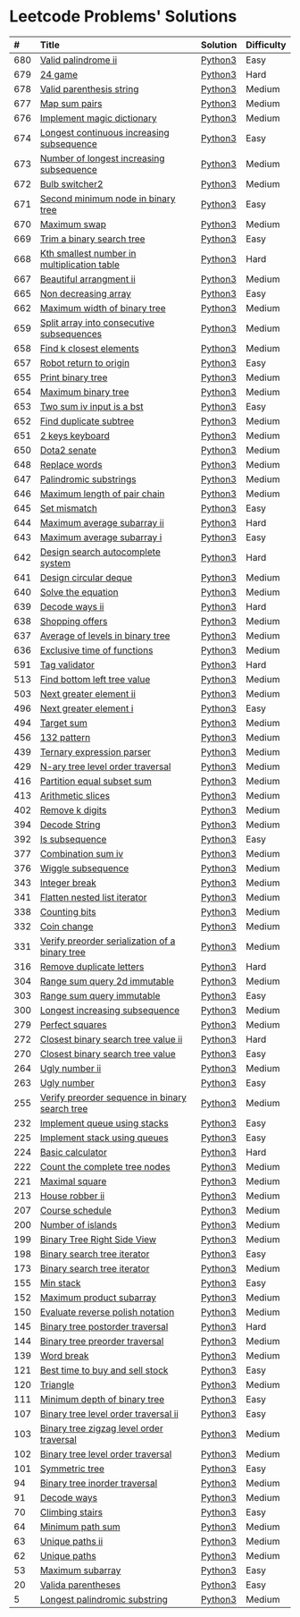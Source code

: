 # Leetcode Problems' Solutions

| #    | Title                                                                                                                                 | Solution                                                           | Difficulty |
| :--- | :------------------------------------------------------------------------------------------------------------------------------------ | :----------------------------------------------------------        | :--------- |
| 680  | [Valid palindrome ii](https://leetcode.com/problems/valid-palindrome-ii/)                                                             | [Python3](./600/valid_palindrome_ii.py)                            | Easy       |
| 679  | [24 game](https://leetcode.com/problems/24-game/)                                                                                     | [Python3](./600/24_game.py)                                        | Hard       |
| 678  | [Valid parenthesis string](https://leetcode.com/problems/valid-parenthesis-string/)                                                   | [Python3](./600/valid_parenthesis_string.py)                       | Medium     |
| 677  | [Map sum pairs](https://leetcode.com/problems/map-sum-pairs/)                                                                         | [Python3](./600/map_sun_pairs.py)                                  | Medium     |
| 676  | [Implement magic dictionary](https://leetcode.com/problems/implement-magic-dictionary/)                                               | [Python3](./600/implement_magic_dictionary.py)                     | Medium     |
| 674  | [Longest continuous increasing subsequence](https://leetcode.com/problems/longest-continuous-increasing-subsequence/)                 | [Python3](./600/longest_continuous_increasing_subsequence.py)      | Easy       |
| 673  | [Number of longest increasing subsequence](https://leetcode.com/problems/number-of-longest-increasing-subsequence/)                   | [Python3](./600/number_of_longest_increasing_subsequence.py)       | Medium     |
| 672  | [Bulb switcher2](https://leetcode.com/problems/bulb-switcher-ii/)                                                                     | [Python3](./600/bulb_switcher2.py)                                 | Medium     |
| 671  | [Second minimum node in binary tree](https://leetcode.com/problems/second-minimum-node-in-a-binary-tree/)                             | [Python3](./600/second_minimum_node_in_binary_tree.py)             | Easy       |
| 670  | [Maximum swap](https://leetcode.com/problems/maximum-swap/)                                                                           | [Python3](./600/maximum_swap.py)                                   | Medium     |
| 669  | [Trim a binary search tree](https://leetcode.com/problems/trim-a-binary-search-tree/)                                                 | [Python3](./600/trim_a_binary_search_tree.py)                      | Easy       |
| 668  | [Kth smallest number in multiplication table](https://leetcode.com/problems/kth-smallest-number-in-multiplication-table/submissions/) | [Python3](./600/kth_smallest_number_in_multiplication_table.py)    | Hard       |
| 667  | [Beautiful arrangment ii](https://leetcode.com/problems/beautiful-arrangement-ii/)                                                    | [Python3](./600/beautiful_arragement_2.py)                         | Medium     |
| 665  | [Non decreasing array](https://leetcode.com/problems/non-decreasing-array/)                                                           | [Python3](./600/non_decreasing_array.py)                           | Easy       |
| 662  | [Maximum width of binary tree](https://leetcode.com/problems/maximum-width-of-binary-tree/)                                           | [Python3](./600/maximum_width_of_binary_tree.py)                   | Medium     |
| 659  | [Split array into consecutive subsequences](https://leetcode.com/problems/split-array-into-consecutive-subsequences/)                 | [Python3](./600/split_array_into_consecutive_subsequences.py)      | Medium     |
| 658  | [Find k closest elements](https://leetcode.com/problems/find-k-closest-elements/submissions/)                                         | [Python3](./600/find_k_closest_elements.py)                        | Medium     |
| 657  | [Robot return to origin](https://leetcode.com/problems/robot-return-to-origin/)                                                       | [Python3](./600/robot_return_to_origin.py)                         | Easy       |
| 655  | [Print binary tree](https://leetcode.com/problems/print-binary-tree/)                                                                 | [Python3](./600/print_binary_tree.py)                              | Medium     |
| 654  | [Maximum binary tree](https://leetcode.com/problems/maximum-binary-tree/)                                                             | [Python3](./600/maximum_binary_tree.py)                            | Medium     |
| 653  | [Two sum iv input is a bst](https://leetcode.com/problems/two-sum-iv-input-is-a-bst/)                                                 | [Python3](./600/two_sum_4_input_a_bst.py)                          | Easy       |
| 652  | [Find duplicate subtree](https://leetcode.com/problems/find-duplicate-subtrees/)                                                      | [Python3](./600/find_duplicate_subtrees.py)                        | Medium     |
| 651  | [2 keys keyboard](https://leetcode.com/problems/2-keys-keyboard/)                                                                     | [Python3](./600/_2_keys_keyboard.py)                               | Medium     |
| 650  | [Dota2 senate](https://leetcode.com/problems/dota2-senate/)                                                                           | [Python3](./600/dota2_senate.py)                                   | Medium     |
| 648  | [Replace words](https://leetcode.com/problems/replace-words/)                                                                         | [Python3](./600/replace_words.py)                                  | Medium     |
| 647  | [Palindromic substrings](https://leetcode.com/problems/palindromic-substrings/)                                                       | [Python3](./600/palindromic_substring.py)                          | Medium     |
| 646  | [Maximum length of pair chain](https://leetcode.com/problems/maximum-length-of-pair-chain/)                                           | [Python3](./600/maximum_length_of_pair_chain.py)                   | Medium     |
| 645  | [Set mismatch](https://leetcode.com/problems/set-mismatch/)                                                                           | [Python3](./600/set_mismatch.py)                                   | Easy       |
| 644  | [Maximum average subarray ii](https://leetcode.com/problems/maximum-average-subarray-ii/)                                             | [Python3](./600/maximum_average_subarray_2.py)                     | Hard       |
| 643  | [Maximum average subarray i](https://leetcode.com/problems/maximum-average-subarray-i/)                                               | [Python3](./600/maximum_average_subarray_1.py)                     | Easy       |
| 642  | [Design search autocomplete system](https://leetcode.com/problems/design-search-autocomplete-system/)                                 | [Python3](./600/design_search_autocomplete_system.py)              | Hard       |
| 641  | [Design circular deque](https://leetcode.com/problems/design-circular-deque/)                                                         | [Python3](./600/design_circular_deque.py)                          | Medium     |
| 640  | [Solve the equation](https://leetcode.com/problems/solve-the-equation/)                                                               | [Python3](./600/solve_equation_problem.py)                         | Medium     |
| 639  | [Decode ways ii](https://leetcode.com/problems/decode-ways-ii/)                                                                       | [Python3](./600/decode_ways_2.py)                                  | Hard       |
| 638  | [Shopping offers](https://leetcode.com/problems/shopping-offers/)                                                                     | [Python3](./600/shopping_offers.py)                                | Medium     |
| 637  | [Average of levels in binary tree](https://leetcode.com/problems/average-of-levels-in-binary-tree/)                                   | [Python3](./600/average_levels_of_binary_tree.py)                  | Medium     |
| 636  | [Exclusive time of functions](https://leetcode.com/problems/exclusive-time-of-functions/)                                             | [Python3](./600/exclusive_times_of_functions.py)                   | Medium     |
| 591  | [Tag validator](https://leetcode.com/problems/tag-validator/)                                                                         | [Python3](./500/tag_validator.py)                                  | Hard       |
| 513  | [Find bottom left tree value](https://leetcode.com/problems/find-bottom-left-tree-value/)                                             | [Python3](./500/find_bottom_left_tree_value.py)                    | Medium     |
| 503  | [Next greater element ii](https://leetcode.com/problems/next-greater-element-ii/)                                                     | [Python3](./500/next_greater_element_2.py)                         | Medium     |
| 496  | [Next greater element i](https://leetcode.com/problems/next-greater-element-i/)                                                       | [Python3](./400/next_greater_element_1.py)                         | Easy       |
| 494  | [Target sum](https://leetcode.com/problems/target-sum/)                                                                               | [Python3](./400/target_sum.py)                                     | Medium     |
| 456  | [132 pattern](https://leetcode.com/problems/132-pattern/)                                                                             | [Python3](./400/132_pattern.py)                                    | Medium     |
| 439  | [Ternary expression parser](https://leetcode.com/problems/ternary-expression-parser/)                                                 | [Python3](./400/ternary_expression_parser.py)                      | Medium     |
| 429  | [N-ary tree level order traversal](https://leetcode.com/problems/n-ary-tree-level-order-traversal/)                                   | [Python3](./400/n_ary_tree_level_order_traversal.py)               | Medium     |
| 416  | [Partition equal subset sum](https://leetcode.com/problems/partition-equal-subset-sum/)                                               | [Python3](./400/partition_equal_subset_sum.py)                     | Medium     |
| 413  | [Arithmetic slices](https://leetcode.com/problems/arithmetic-slices/)                                                                 | [Python3](./400/arithmetic_slices.py)                              | Medium     |
| 402  | [Remove k digits](https://leetcode.com/problems/remove-k-digits/)                                                                     | [Python3](./400/remove_k_digits.py)                                | Medium     |
| 394  | [Decode String](https://leetcode.com/problems/decode-string/)                                                                         | [Python3](./300/decode_string.py)                                  | Medium     |
| 392  | [Is subsequence](https://leetcode.com/problems/is-subsequence/)                                                                       | [Python3](./300/is_subsequence.py)                                 | Easy       |
| 377  | [Combination sum iv](https://leetcode.com/problems/combination-sum-iv/)                                                               | [Python3](./300/combination_sum_iv.py)                             | Medium     |
| 376  | [Wiggle subsequence](https://leetcode.com/problems/wiggle-subsequence/)                                                               | [Python3](./300/wiggle_subsequence.py)                             | Medium     |
| 343  | [Integer break](https://leetcode.com/problems/integer-break/)                                                                         | [Python3](./300/integer_break.py)                                  | Medium     |
| 341  | [Flatten nested list iterator](https://leetcode.com/problems/flatten-nested-list-iterator/)                                           | [Python3](./300/flatten_nested_list_iterator.py)                   | Medium     |
| 338  | [Counting bits](https://leetcode.com/problems/counting-bits/)                                                                         | [Python3](./300/counting_bits.py)                                  | Medium     |
| 332  | [Coin change](https://leetcode.com/problems/coin-change/)                                                                             | [Python3](./300/coin_change.py)                                    | Medium     |
| 331  | [Verify preorder serialization of a binary tree](https://leetcode.com/problems/verify-preorder-serialization-of-a-binary-tree/)       | [Python3](./300/verify_preorder_serialization_of_a_binary_tree.py) | Medium     |
| 316  | [Remove duplicate letters](https://leetcode.com/problems/remove-duplicate-letters/)                                                   | [Python3](./300/remove_duplicate_letters.py)                       | Hard       |
| 304  | [Range sum query 2d immutable](https://leetcode.com/problems/range-sum-query-2d-immutable/)                                           | [Python3](./300/range_sum_query_2d_immutable.py)                   | Medium     |
| 303  | [Range sum query immutable](https://leetcode.com/problems/range-sum-query-immutable/)                                                 | [Python3](./300/range_sum_query_immutable.py)                      | Easy       |
| 300  | [Longest increasing subsequence](https://leetcode.com/problems/longest-increasing-subsequence/)                                       | [Python3](./300/longest_increasing_subsequence.py)                 | Medium     |
| 279  | [Perfect squares](https://leetcode.com/problems/perfect-squares/)                                                                     | [Python3](./200/perfect_squares.py)                                | Medium     |
| 272  | [Closest binary search tree value ii](https://leetcode.com/problems/closest-binary-search-tree-value-ii/)                             | [Python3](./200/closest_binary_search_tree_value_ii.py)            | Hard       |
| 270  | [Closest binary search tree value](https://leetcode.com/problems/closest-binary-search-tree-value/)                                   | [Python3](./200/closest_binary_search_tree_value.py)               | Easy       |
| 264  | [Ugly number ii](https://leetcode.com/problems/ugly-number-ii/)                                                                       | [Python3](./200/ugly_number_ii.py)                                 | Medium     |
| 263  | [Ugly number](https://leetcode.com/problems/ugly-number/)                                                                             | [Python3](./200/ugly_number.py)                                    | Easy       |
| 255  | [Verify preorder sequence in binary search tree](https://leetcode.com/problems/verify-preorder-sequence-in-binary-search-tree/)       | [Python3](./200/verify_preorder_sequence_in_binary_search_tree.py) | Medium     |
| 232  | [Implement queue using stacks](https://leetcode.com/problems/implement-queue-using-stacks/)                                           | [Python3](./200/implement_queue_using_stacks.py)                   | Easy       |
| 225  | [Implement stack using queues](https://leetcode.com/problems/implement-stack-using-queues/)                                           | [Python3](./200/implement_stack_using_queues.py)                   | Easy       |
| 224  | [Basic calculator](https://leetcode.com/problems/basic-calculator/)                                                                   | [Python3](./200/basic_calculator.py)                               | Hard       |
| 222  | [Count the complete tree nodes](https://leetcode.com/problems/count-complete-tree-nodes/)                                             | [Python3](./200/count_complete_tree_nodes.py)                      | Medium     |
| 221  | [Maximal square](https://leetcode.com/problems/maximal-square/)                                                                       | [Python3](./200/maximal_square.py)                                 | Medium     |
| 213  | [House robber ii](https://leetcode.com/problems/house-robber-ii/)                                                                     | [Python3](./200/house_robber_ii.py)                                | Medium     |
| 207  | [Course schedule](https://leetcode.com/problems/course-schedule/)                                                                     | [Python3](./200/course_schedule.py)                                | Medium     |
| 200  | [Number of islands](https://leetcode.com/problems/number-of-islands/)                                                                 | [Python3](./200/number_of_islands.py)                              | Medium     |
| 199  | [Binary Tree Right Side View](https://leetcode.com/problems/binary-tree-right-side-view/)                                             | [Python3](./100/binary_tree_right_side_view.py)                    | Medium     |
| 198  | [Binary search tree iterator](https://leetcode.com/problems/house-robber/)                                                            | [Python3](./100/house_robber.py)                                   | Easy       |
| 173  | [Binary search tree iterator](https://leetcode.com/problems/binary-search-tree-iterator/)                                             | [Python3](./100/binary_search_tree_iterator.py)                    | Medium     |
| 155  | [Min stack](https://leetcode.com/problems/min-stack/)                                                                                 | [Python3](./100/min_stack.py)                                      | Easy       |
| 152  | [Maximum product subarray](https://leetcode.com/problems/maximum-product-subarray/)                                                   | [Python3](./100/maximum_product_subarray.py)                       | Medium     |
| 150  | [Evaluate reverse polish notation](https://leetcode.com/problems/evaluate-reverse-polish-notation/)                                   | [Python3](./100/evaluate_reverse_polish_notation.py)               | Medium     |
| 145  | [Binary tree postorder traversal](https://leetcode.com/problems/binary-tree-postorder-traversal/)                                     | [Python3](./100/binary_tree_postorder_traversql.py)                | Hard       |
| 144  | [Binary tree preorder traversal](https://leetcode.com/problems/binary-tree-preorder-traversal/)                                       | [Python3](./100/binary_tree_preorder_traversal.py)                 | Medium     |
| 139  | [Word break](https://leetcode.com/problems/word-break/)                                                                               | [Python3](./100/word_break.py)                                     | Medium     |
| 121  | [Best time to buy and sell stock](https://leetcode.com/problems/best-time-to-buy-and-sell-stock/)                                     | [Python3](./100/best_time_to_buy_and_sell_stock.py)                | Easy       |
| 120  | [Triangle](https://leetcode.com/problems/triangle/)                                                                                   | [Python3](./100/triangle.py)                                       | Medium     |
| 111  | [Minimum depth of binary tree](https://leetcode.com/problems/minimum-depth-of-binary-tree/)                                           | [Python3](./100/minimum_depth_of_binary_tree.py)                   | Easy       |
| 107  | [Binary tree level order traversal ii](https://leetcode.com/problems/binary-tree-level-order-traversal-ii/)                           | [Python3](./100/binary_tree_level_order_traversal_ii.py)           | Easy       |
| 103  | [Binary tree zigzag level order traversal](https://leetcode.com/problems/binary-tree-zigzag-level-order-traversal/)                   | [Python3](./100/binary_tree_zigzag_level_order_traversal.py)       | Medium     |
| 102  | [Binary tree level order traversal](https://leetcode.com/problems/binary-tree-level-order-traversal/)                                 | [Python3](./100/binary_tree_level_order_traversal.py)              | Medium     |
| 101  | [Symmetric tree](https://leetcode.com/problems/symmetric-tree/)                                                                       | [Python3](./100/symmetric_tree.py)                                 | Easy       |
| 94   | [Binary tree inorder traversal](https://leetcode.com/problems/binary-tree-inorder-traversal/)                                         | [Python3](./000/binary_tree_inorder_traversal.py)                  | Medium     |
| 91   | [Decode ways](https://leetcode.com/problems/decode-ways/)                                                                             | [Python3](./000/decode_ways_1.py)                                  | Medium     |
| 70   | [Climbing stairs](https://leetcode.com/problems/climbing-stairs/)                                                                     | [Python3](./000/climbing_stairs.py)                                | Easy       |
| 64   | [Minimum path sum](https://leetcode.com/problems/minimum-path-sum/)                                                                   | [Python3](./000/minimum_path_sum.py)                               | Medium     |
| 63   | [Unique paths ii](https://leetcode.com/problems/unique-paths-ii/)                                                                     | [Python3](./000/unique_paths_ii.py)                                | Medium     |
| 62   | [Unique paths](https://leetcode.com/problems/unique-paths/)                                                                           | [Python3](./000/unique_paths.py)                                   | Medium     |
| 53   | [Maximum subarray](https://leetcode.com/problems/maximum-subarray/)                                                                   | [Python3](./000/maximum_subarray.py)                               | Easy       |
| 20   | [Valida parentheses](https://leetcode.com/problems/valid-parentheses/)                                                                | [Python3](./000/valid_parentheses.py)                              | Easy       |
| 5    | [Longest palindromic substring](https://leetcode.com/problems/longest-palindromic-substring/)                                         | [Python3](./000/longest_palindromic_substring.py)                  | Medium     |
